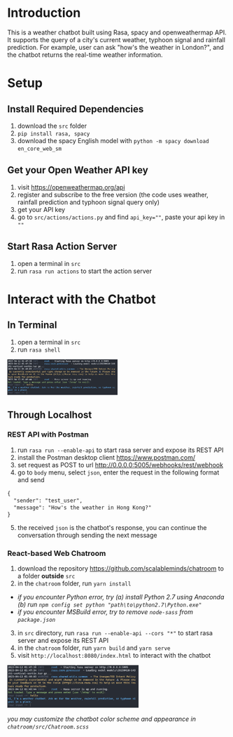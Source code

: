 # Introduction
This is a weather chatbot built using Rasa, spacy and openweathermap API. It supports the query of a city's current weather, typhoon signal and rainfall prediction. For example, user can ask "how's the weather in London?", and the chatbot returns the real-time weather information. 

# Setup
## Install Required Dependencies
1. download the `src` folder
2. `pip install rasa, spacy`
3. download the spacy English model with 
`python -m spacy download en_core_web_sm`

## Get your Open Weather API key
1. visit https://openweathermap.org/api
2. register and subscribe to the free version (the code uses weather, rainfall prediction and typhoon signal query only)
3. get your API key
4. go to `src/actions/actions.py` and find `api_key=""`, paste your api key in `""`

## Start Rasa Action Server
1. open a terminal in `src`
2. run `rasa run actions` to start the action server

# Interact with the Chatbot
## In Terminal
1. open a terminal in `src`
2. run `rasa shell`
<img src="media/terminal_demo.png" width="50%">

## Through Localhost
### REST API with Postman
1. run `rasa run --enable-api` to start rasa server and expose its REST API
2. install the Postman desktop client https://www.postman.com/
3. set request as POST to url http://0.0.0.0:5005/webhooks/rest/webhook
4. go to `body` menu, select `json`, enter the request in the following format and send
  ```
  {
    "sender": "test_user",
    "message": "How's the weather in Hong Kong?"
  }
  ```
5. the received `json` is the chatbot's response, you can continue the conversation through sending the next message

### React-based Web Chatroom
1. download the repository https://github.com/scalableminds/chatroom to a folder **outside** `src`
2. in the `chatroom` folder, run `yarn install` 
  - *if you encounter Python error, try (a) install Python 2.7 using Anaconda (b) run `npm config set python "path\to\python2.7\Python.exe"`*
  - *if you encounter MSBuild error, try to remove `node-sass` from `package.json`*
  
3. in `src` directory, run `rasa run --enable-api --cors "*"` to start rasa server and expose its REST API
4. in the `chatroom` folder, run `yarn build` and `yarn serve`
5. visit `http://localhost:8080/index.html` to interact with the chatbot

<img src="media/terminal_demo.png" width="300px">

*you may customize the chatbot color scheme and appearance in `chatroom/src/Chatroom.scss`*
